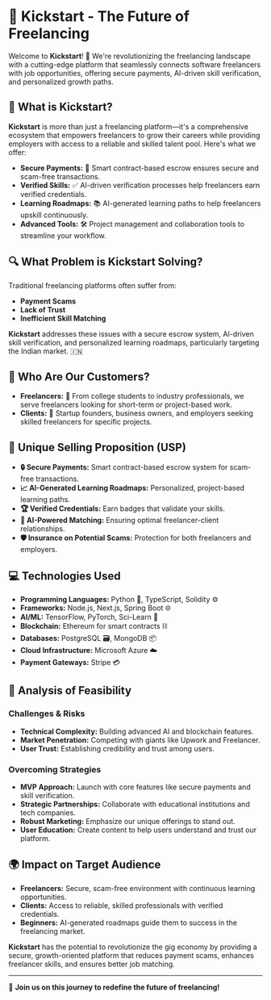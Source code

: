 # 🚀 Kickstart - The Future of Freelancing

Welcome to **Kickstart**! 🎉 We're revolutionizing the freelancing landscape with a cutting-edge platform that seamlessly connects software freelancers with job opportunities, offering secure payments, AI-driven skill verification, and personalized growth paths.

## 🌟 What is Kickstart?

**Kickstart** is more than just a freelancing platform—it's a comprehensive ecosystem that empowers freelancers to grow their careers while providing employers with access to a reliable and skilled talent pool. Here's what we offer:

- **Secure Payments:** 💸 Smart contract-based escrow ensures secure and scam-free transactions.
- **Verified Skills:** ✅ AI-driven verification processes help freelancers earn verified credentials.
- **Learning Roadmaps:** 📚 AI-generated learning paths to help freelancers upskill continuously.
- **Advanced Tools:** 🛠️ Project management and collaboration tools to streamline your workflow.

## 🔍 What Problem is Kickstart Solving?

Traditional freelancing platforms often suffer from:

- **Payment Scams**
- **Lack of Trust**
- **Inefficient Skill Matching**

**Kickstart** addresses these issues with a secure escrow system, AI-driven skill verification, and personalized learning roadmaps, particularly targeting the Indian market. 🇮🇳

## 🎯 Who Are Our Customers?

- **Freelancers:** 💼 From college students to industry professionals, we serve freelancers looking for short-term or project-based work.
- **Clients:** 🏢 Startup founders, business owners, and employers seeking skilled freelancers for specific projects.

## 🚀 Unique Selling Proposition (USP)

- **🔒 Secure Payments:** Smart contract-based escrow system for scam-free transactions.
- **📈 AI-Generated Learning Roadmaps:** Personalized, project-based learning paths.
- **🏆 Verified Credentials:** Earn badges that validate your skills.
- **🤖 AI-Powered Matching:** Ensuring optimal freelancer-client relationships.
- **🛡️ Insurance on Potential Scams:** Protection for both freelancers and employers.

## 💻 Technologies Used

- **Programming Languages:** Python 🐍, TypeScript, Solidity ⚙️
- **Frameworks:** Node.js, Next.js, Spring Boot 🌐
- **AI/ML:** TensorFlow, PyTorch, Sci-Learn 🤖
- **Blockchain:** Ethereum for smart contracts ⛓️
- **Databases:** PostgreSQL 🗃️, MongoDB 📦
- **Cloud Infrastructure:** Microsoft Azure ☁️
- **Payment Gateways:** Stripe 💳

## 🧠 Analysis of Feasibility

### Challenges & Risks

- **Technical Complexity:** Building advanced AI and blockchain features.
- **Market Penetration:** Competing with giants like Upwork and Freelancer.
- **User Trust:** Establishing credibility and trust among users.

### Overcoming Strategies

- **MVP Approach:** Launch with core features like secure payments and skill verification.
- **Strategic Partnerships:** Collaborate with educational institutions and tech companies.
- **Robust Marketing:** Emphasize our unique offerings to stand out.
- **User Education:** Create content to help users understand and trust our platform.

## 🌍 Impact on Target Audience

- **Freelancers:** Secure, scam-free environment with continuous learning opportunities.
- **Clients:** Access to reliable, skilled professionals with verified credentials.
- **Beginners:** AI-generated roadmaps guide them to success in the freelancing market.

**Kickstart** has the potential to revolutionize the gig economy by providing a secure, growth-oriented platform that reduces payment scams, enhances freelancer skills, and ensures better job matching.

---
🌟 **Join us on this journey to redefine the future of freelancing!**
